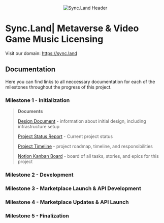<p align="center">
  <img src="https://objects-us-east-1.dream.io/website-backup-wsc/Assets/github/2-c17fd7.png" alt="Sync.Land Header">
</p>

# Sync.Land| Metaverse & Video Game Music Licensing
Visit our domain: https://sync.land

## Documentation

Here you can find links to all neccessary documentation for each of the milestones throughout the progress of this project.
### Milestone 1 - Initialization
>**Documents**
>
>[Design Document](M1_Initialization/SyncLand_Design_Report.pdf) - information about initial design, including infrastructure setup
>
>[Project Status Report](M1_Initialization/SyncLand_Project_Status.pdf) - Current project status
>
>[Project Timeline](M1_Initialization/SyncLand_Project_Timeline.pdf) - project roadmap, timeline, and responsibilities
>
>[Notion Kanban Board](https://awen-online.notion.site/2196b85886f941cf9f1d951b59ea230c?v=e71479497a5a4ea1810e4bf2c1018451) - board of all tasks, stories, and epics for this project


### Milestone 2 - Development
### Milestone 3 - Marketplace Launch & API Development
### Milestone 4 - Marketplace Updates & API Launch
### Milestone 5 - Finalization